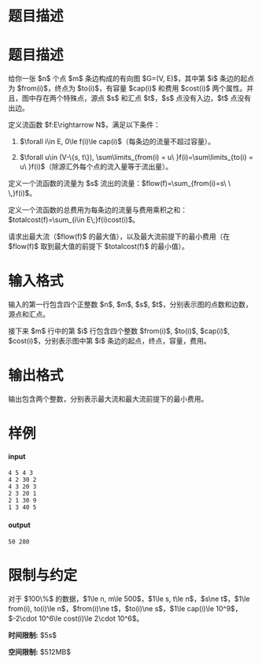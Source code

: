 # 题目描述


# 题目描述


<p>给你一张 $n$ 个点 $m$ 条边构成的有向图 $G=(V, E)$，其中第 $i$ 条边的起点为 $from(i)$，终点为 $to(i)$，有容量 $cap(i)$ 和费用 $cost(i)$ 两个属性。并且，图中存在两个特殊点，源点 $s$ 和汇点 $t$，$s$ 点没有入边，$t$ 点没有出边。</p>
<p>定义流函数 $f:E\rightarrow N$，满足以下条件：</p>
<ol><li><p>$\forall i\in E, 0\le f(i)\le cap(i)$（每条边的流量不超过容量）。</p>
</li>
<li><p>$\forall u\in (V-\{s, t\}), \sum\limits_{from(i) = u\ }f(i)=\sum\limits_{to(i) = u\ }f(i)$（除源汇外每个点的流入量等于流出量）。</p>
</li>
</ol><p>定义一个流函数的流量为 $s$ 流出的流量：$flow(f)=\sum_{from(i)=s\ \ \,}f(i)$。</p>
<p>定义一个流函数的总费用为每条边的流量与费用乘积之和：$totalcost(f)=\sum_{i\in E\;}f(i)cost(i)$。</p>
<p>请求出最大流（$flow(f)$ 的最大值），以及最大流前提下的最小费用（在 $flow(f)$ 取到最大值的前提下 $totalcost(f)$ 的最小值）。</p>

# 输入格式


<p>输入的第一行包含四个正整数 $n$, $m$, $s$, $t$，分别表示图的点数和边数，源点和汇点。</p>
<p>接下来 $m$ 行中的第 $i$ 行包含四个整数 $from(i)$, $to(i)$, $cap(i)$, $cost(i)$，分别表示图中第 $i$ 条边的起点，终点，容量，费用。</p>

# 输出格式


<p>输出包含两个整数，分别表示最大流和最大流前提下的最小费用。</p>

# 样例


<h4>input</h4>
<pre><code class="sh_plain">4 5 4 3
4 2 30 2
4 3 20 3
2 3 20 1
2 1 30 9
1 3 40 5</code></pre>
<h4>output</h4>
<pre><code class="sh_plain">50 280</code></pre>

# 限制与约定


<p>对于 $100\%$ 的数据，$1\le n, m\le 500$，$1\le s, t\le n$，$s\ne t$，$1\le from(i), to(i)\le n$，$from(i)\ne t$，$to(i)\ne s$，$1\le cap(i)\le 10^9$，$-2\cdot 10^6\le cost(i)\le 2\cdot 10^6$。</p>
<p><strong>时间限制:</strong> $5s$</p>
<p><strong>空间限制:</strong> $512MB$</p>
